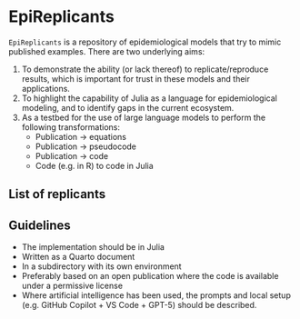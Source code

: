 # EpiReplicants

`EpiReplicants` is a repository of epidemiological models that try to mimic published examples. There are two underlying aims:

1. To demonstrate the ability (or lack thereof) to replicate/reproduce results, which is important for trust in these models and their applications.
2. To highlight the capability of Julia as a language for epidemiological modeling, and to identify gaps in the current ecosystem.
3. As a testbed for the use of large language models to perform the following transformations:
   - Publication &rarr; equations
   - Publication &rarr; pseudocode
   - Publication &rarr; code
   - Code (e.g. in R) to code in Julia

## List of replicants

## Guidelines

- The implementation should be in Julia
- Written as a Quarto document
- In a subdirectory with its own environment
- Preferably based on an open publication where the code is available under a permissive license
- Where artificial intelligence has been used, the prompts and local setup (e.g. GitHub Copilot + VS Code + GPT-5) should be described.
